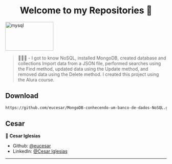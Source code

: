 <h1 align="center">Welcome to my Repositories 🤝</h1>
<p>
  <img align="center" alt="mysql" height="90" width="150" src="./mysql.png">
</p>

> 🌱👨‍💻 - I got to know NoSQL, installed MongoDB, created database and collections Import data from a JSON file, performed searches using the Find method, updated data using the Update method, and removed data using the Delete method. I created this project using the Alura course.

## Download

```sh
https://github.com/eucesar/MongoDB-conhecendo-um-banco-de-dados-NoSQL.git
```

## Cesar

👤 **Cesar Iglesias**

* Github: [@eucesar](https://github.com/eucesar)
* LinkedIn: [@Cesar Iglesias](https://www.linkedin.com/in/cesar-iglesias-tecnologia/)

***
